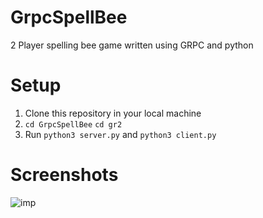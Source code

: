 # GrpcSpellBee
2 Player spelling bee game written using GRPC and python


# Setup 
1. Clone this repository in your local machine
2. ```cd GrpcSpellBee``` ```cd gr2```
3. Run ```python3 server.py``` and ```python3 client.py```

# Screenshots
![imp](https://user-images.githubusercontent.com/65914195/196700990-a70a8c4f-808d-4b43-bd3a-b85a99d5ce0f.png)
